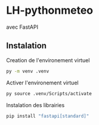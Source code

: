 # LH-pythonmeteo
avec FastAPI

## Instalation
Creation de l'environement virtuel
 ```bash
py -m venv .venv
```

Activer l'environement virtuel
```bash
py source .venv/Scripts/activate
```

Instalation des librairies
````bash
pip install "fastapi[standard]"
````